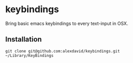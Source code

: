# keybindings

Bring basic emacs keybindings to every text-input in OSX.

## Installation
```
git clone git@github.com:alexdavid/keybindings.git ~/Library/KeyBindings
```
